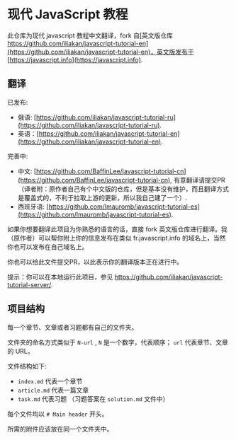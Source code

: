
# 现代 JavaScript 教程

此仓库为现代 javascript 教程中文翻译，fork 自[英文版仓库 https://github.com/iliakan/javascript-tutorial-en](https://github.com/iliakan/javascript-tutorial-en)，英文版发布于 [https://javascript.info](https://javascript.info).

## 翻译

已发布:
- 俄语: [https://github.com/iliakan/javascript-tutorial-ru](https://github.com/iliakan/javascript-tutorial-ru).
- 英语：[https://github.com/iliakan/javascript-tutorial-en](https://github.com/iliakan/javascript-tutorial-en).

完善中:
- 中文: [https://github.com/BaffinLee/javascript-tutorial-cn](https://github.com/BaffinLee/javascript-tutorial-cn), 有意翻译请提交PR（译者附：原作者自己有个中文版的仓库，但是基本没有维护，而且翻译方式是覆盖式的，不利于拉取上游的更新，所以我自己建了一个）.
- 西班牙语: [https://github.com/lmauromb/javascript-tutorial-es](https://github.com/lmauromb/javascript-tutorial-es).

如果你想要翻译此项目为你熟悉的语言的话，直接 fork 英文版仓库进行翻译。我（原作者）可以帮你附上你的信息发布在类似 fr.javascript.info 的域名上，当然你也可以发布在自己域名上。

你也可以给此文件提交PR，以此表示你的翻译版本正在进行中。

提示：你可以在本地运行此项目，参见 <https://github.com/iliakan/javascript-tutorial-server/>.

## 项目结构

每一个章节、文章或者习题都有自己的文件夹。

文件夹的命名方式类似于 `N-url` , `N` 是一个数字，代表顺序； `url` 代表章节、文章的 URL。

文件结构如下:

  - `index.md` 代表一个章节
  - `article.md` 代表一篇文章
  - `task.md` 代表习题 （习题答案在 `solution.md` 文件中）

每个文件均以 `# Main header` 开头。

所需的附件应该放在同一个文件夹中。
